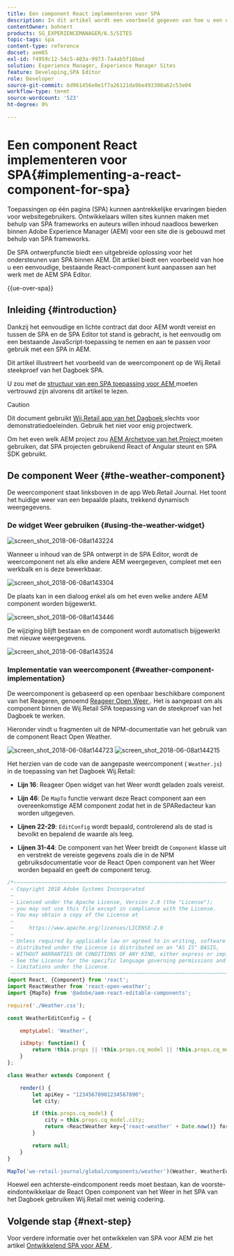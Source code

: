 ```yaml
---
title: Een component React implementeren voor SPA
description: In dit artikel wordt een voorbeeld gegeven van hoe u een eenvoudige, bestaande React-component kunt aanpassen aan het werk met de Adobe Experience Manager (AEM) SPA Editor.
contentOwner: bohnert
products: SG_EXPERIENCEMANAGER/6.5/SITES
topic-tags: spa
content-type: reference
docset: aem65
exl-id: f4959c12-54c5-403a-9973-7a4ab5f16bed
solution: Experience Manager, Experience Manager Sites
feature: Developing,SPA Editor
role: Developer
source-git-commit: 6d961456e0e1f7a26121da9be493308a62c53e04
workflow-type: tm+mt
source-wordcount: '523'
ht-degree: 0%

---
```



# Een component React implementeren voor SPA{#implementing-a-react-component-for-spa}

Toepassingen op één pagina (SPA) kunnen aantrekkelijke ervaringen bieden voor websitegebruikers. Ontwikkelaars willen sites kunnen maken met behulp van SPA frameworks en auteurs willen inhoud naadloos bewerken binnen Adobe Experience Manager (AEM) voor een site die is gebouwd met behulp van SPA frameworks.

De SPA ontwerpfunctie biedt een uitgebreide oplossing voor het ondersteunen van SPA binnen AEM. Dit artikel biedt een voorbeeld van hoe u een eenvoudige, bestaande React-component kunt aanpassen aan het werk met de AEM SPA Editor.

{{ue-over-spa}}

## Inleiding {#introduction}

Dankzij het eenvoudige en lichte contract dat door AEM wordt vereist en tussen de SPA en de SPA Editor tot stand is gebracht, is het eenvoudig om een bestaande JavaScript-toepassing te nemen en aan te passen voor gebruik met een SPA in AEM.

Dit artikel illustreert het voorbeeld van de weercomponent op de Wij.Retail steekproef van het Dagboek SPA.

U zou met de [ structuur van een SPA toepassing voor AEM ](/help/sites-developing/spa-getting-started-react.md) moeten vertrouwd zijn alvorens dit artikel te lezen.

>[!CAUTION]
>Dit document gebruikt [ Wij.Retail app van het Dagboek ](https://github.com/adobe/aem-sample-we-retail-journal) slechts voor demonstratiedoeleinden. Gebruik het niet voor enig projectwerk.
>
>Om het even welk AEM project zou [ AEM Archetype van het Project ](https://experienceleague.adobe.com/docs/experience-manager-core-components/using/developing/archetype/overview.html?lang=nl-NL) moeten gebruiken, dat SPA projecten gebruikend React of Angular steunt en SPA SDK gebruikt.

## De component Weer {#the-weather-component}

De weercomponent staat linksboven in de app Web.Retail Journal. Het toont het huidige weer van een bepaalde plaats, trekkend dynamisch weergegevens.

### De widget Weer gebruiken {#using-the-weather-widget}

![ screen_shot_2018-06-08at143224 ](assets/screen_shot_2018-06-08at143224.png)

Wanneer u inhoud van de SPA ontwerpt in de SPA Editor, wordt de weercomponent net als elke andere AEM weergegeven, compleet met een werkbalk en is deze bewerkbaar.

![ screen_shot_2018-06-08at143304 ](assets/screen_shot_2018-06-08at143304.png)

De plaats kan in een dialoog enkel als om het even welke andere AEM component worden bijgewerkt.

![ screen_shot_2018-06-08at143446 ](assets/screen_shot_2018-06-08at143446.png)

De wijziging blijft bestaan en de component wordt automatisch bijgewerkt met nieuwe weergegevens.

![ screen_shot_2018-06-08at143524 ](assets/screen_shot_2018-06-08at143524.png)

### Implementatie van weercomponent {#weather-component-implementation}

De weercomponent is gebaseerd op een openbaar beschikbare component van het Reageren, genoemd [ Reageer Open Weer ](https://www.npmjs.com/package/react-open-weather). Het is aangepast om als component binnen de Wij.Retail SPA toepassing van de steekproef van het Dagboek te werken.

Hieronder vindt u fragmenten uit de NPM-documentatie van het gebruik van de component React Open Weather.

![ screen_shot_2018-06-08at144723 ](assets/screen_shot_2018-06-08at144723.png) ![ screen_shot_2018-06-08at144215 ](assets/screen_shot_2018-06-08at144215.png)

Het herzien van de code van de aangepaste weercomponent ( `Weather.js`) in de toepassing van het Dagboek Wij.Retail:

* **Lijn 16**: Reageer Open widget van het Weer wordt geladen zoals vereist.
* **Lijn 46**: De `MapTo` functie verwant deze React component aan een overeenkomstige AEM component zodat het in de SPARedacteur kan worden uitgegeven.

* **Lijnen 22-29**: `EditConfig` wordt bepaald, controlerend als de stad is bevolkt en bepalend de waarde als leeg.

* **Lijnen 31-44**: De component van het Weer breidt de `Component` klasse uit en verstrekt de vereiste gegevens zoals die in de NPM gebruiksdocumentatie voor de React Open component van het Weer worden bepaald en geeft de component terug.

```javascript
/*~~~~~~~~~~~~~~~~~~~~~~~~~~~~~~~~~~~~~~~~~~~~~~~~~~~~~~~~~~~~~~~~~~~~~~~~~~~~~~
 ~ Copyright 2018 Adobe Systems Incorporated
 ~
 ~ Licensed under the Apache License, Version 2.0 (the "License");
 ~ you may not use this file except in compliance with the License.
 ~ You may obtain a copy of the License at
 ~
 ~     https://www.apache.org/licenses/LICENSE-2.0
 ~
 ~ Unless required by applicable law or agreed to in writing, software
 ~ distributed under the License is distributed on an "AS IS" BASIS,
 ~ WITHOUT WARRANTIES OR CONDITIONS OF ANY KIND, either express or implied.
 ~ See the License for the specific language governing permissions and
 ~ limitations under the License.
 ~~~~~~~~~~~~~~~~~~~~~~~~~~~~~~~~~~~~~~~~~~~~~~~~~~~~~~~~~~~~~~~~~~~~~~~~~~~~~*/
import React, {Component} from 'react';
import ReactWeather from 'react-open-weather';
import {MapTo} from '@adobe/aem-react-editable-components';

require('./Weather.css');

const WeatherEditConfig = {

    emptyLabel: 'Weather',

    isEmpty: function() {
        return !this.props || !this.props.cq_model || !this.props.cq_model.city || this.props.cq_model.city.trim().length < 1;
    }
};

class Weather extends Component {

    render() {
        let apiKey = "12345678901234567890";
        let city;

        if (this.props.cq_model) {
            city = this.props.cq_model.city;
            return <ReactWeather key={'react-weather' + Date.now()} forecast="today" apikey={apiKey} type="city" city={city} />
        }

        return null;
    }
}

MapTo('we-retail-journal/global/components/weather')(Weather, WeatherEditConfig);
```

Hoewel een achterste-eindcomponent reeds moet bestaan, kan de voorste-eindontwikkelaar de React Open component van het Weer in het SPA van het Dagboek gebruiken Wij.Retail met weinig codering.

## Volgende stap {#next-step}

Voor verdere informatie over het ontwikkelen van SPA voor AEM zie het artikel [ Ontwikkelend SPA voor AEM ](/help/sites-developing/spa-architecture.md).
